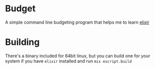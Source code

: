 Budget
======

A simple command line budgeting program that helps me to learn [elixir](elixir-lang.org)

# Building

There's a binary included for 64bit linux, but you can build one for your system if you have `elixir` installed and run `mix escript.build`
